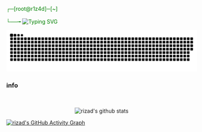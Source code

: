<span style="font-size: 12px;"><p style="color:green;">┌─[root@r1z4d]─[~]                                                  
<br>└──╼ 
<img
     src="https://readme-typing-svg.herokuapp.com?lines=W3+4R3+3V3RY+WH3R3:)"
            alt="Typing SVG"/> 
  <br>
</div>

  ![Snake animation](https://github.com/riz4d/riz4d/blob/NzI2OTdhNjE2NA/NzI2OTdhNjE2NA.svg)
<div>
<h3>info</h3>
<br>

<p align="center">
<img align="center" alt="rizad's github stats" src="https://github-readme-stats.anuraghazra1.vercel.app/api/top-langs/?username=riz4d&layout=compact&langs_count=10&hide=html,css&bg_color=30,000000,434343&title_color=fe428e&text_color=f1f1eb" />
</p>

[![rizad's GitHub Activity Graph](https://activity-graph.herokuapp.com/graph?username=riz4d&theme=tokyonight)](https://github.com/riz4d)
</div>
